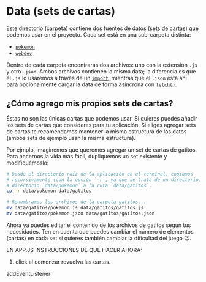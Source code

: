 # Data (sets de cartas)

Este directorio (carpeta) contiene dos fuentes de datos (sets de cartas) que
podemos usar en el proyecto. Cada set está en una sub-carpeta distinta:

* [`pokemon`](./pokemon)
* [`webdev`](./webdev)

Dentro de cada carpeta encontrarás dos archivos: uno con la extensión `.js` y
otro `.json`. Ambos archivos contienen la misma data; la diferencia es que el
`.js` lo usaremos a través de un [`import`](https://developer.mozilla.org/en-US/docs/Web/JavaScript/Reference/Statements/import),
mientras que el `.json` está ahí para opcionalmente cargar la data de forma
asíncrona con [`fetch()`](https://developer.mozilla.org/es/docs/Web/API/Fetch_API).

## ¿Cómo agrego mis propios sets de cartas?

Éstas no son las únicas cartas que podemos usar. Si quieres puedes añadir los
sets de cartas que consideres para tu aplicación. Si eliges agregar sets de
cartas te recomendamos mantener la misma estructura de los datos (ambos sets de
ejemplo usan la misma estructura).

Por ejmplo, imaginemos que queremos agregar un set de cartas de gatitos. Para
hacernos la vida más fácil, dupliquemos un set existente y modifiquémoslo:

```sh
# Desde el directorio raíz de la aplicación en el terminal, copiamos
# recursivamente (con la opción `-r`, ya que se trata de un directorio) el
# directorio `data/pokemon` a la ruta `data/gatitos`.
cp -r data/pokemon data/gatitos

# Renombramos los archivos de la carpeta gatitos...
mv data/gatitos/pokemon.js data/gatitos/gatitos.js
mv data/gatitos/pokemon.json data/gatitos/gatitos.json
```

Ahora ya puedes editar el contenido de los archivos de gatitos según tus
necesidades. Ten en cuenta que puedes cambiar el número de elementos (cartas) en
cada set si quieres también cambiar la dificultad del juego :wink:.



EN APP.JS INSTRUCCIONES DE QUÉ HACER AHORA:
1) click al comenzar revuelva las cartas.

addEventListener
